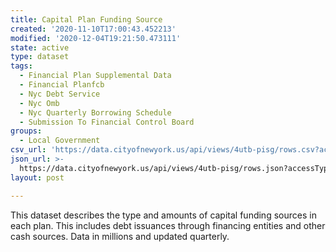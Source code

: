 ```yaml
---
title: Capital Plan Funding Source
created: '2020-11-10T17:00:43.452213'
modified: '2020-12-04T19:21:50.473111'
state: active
type: dataset
tags:
  - Financial Plan Supplemental Data
  - Financial Planfcb
  - Nyc Debt Service
  - Nyc Omb
  - Nyc Quarterly Borrowing Schedule
  - Submission To Financial Control Board
groups:
  - Local Government
csv_url: 'https://data.cityofnewyork.us/api/views/4utb-pisg/rows.csv?accessType=DOWNLOAD'
json_url: >-
  https://data.cityofnewyork.us/api/views/4utb-pisg/rows.json?accessType=DOWNLOAD
layout: post

---
```

This dataset describes the type and amounts of capital funding sources in each plan. This includes debt issuances through financing entities and other cash sources. Data in millions and updated quarterly.
